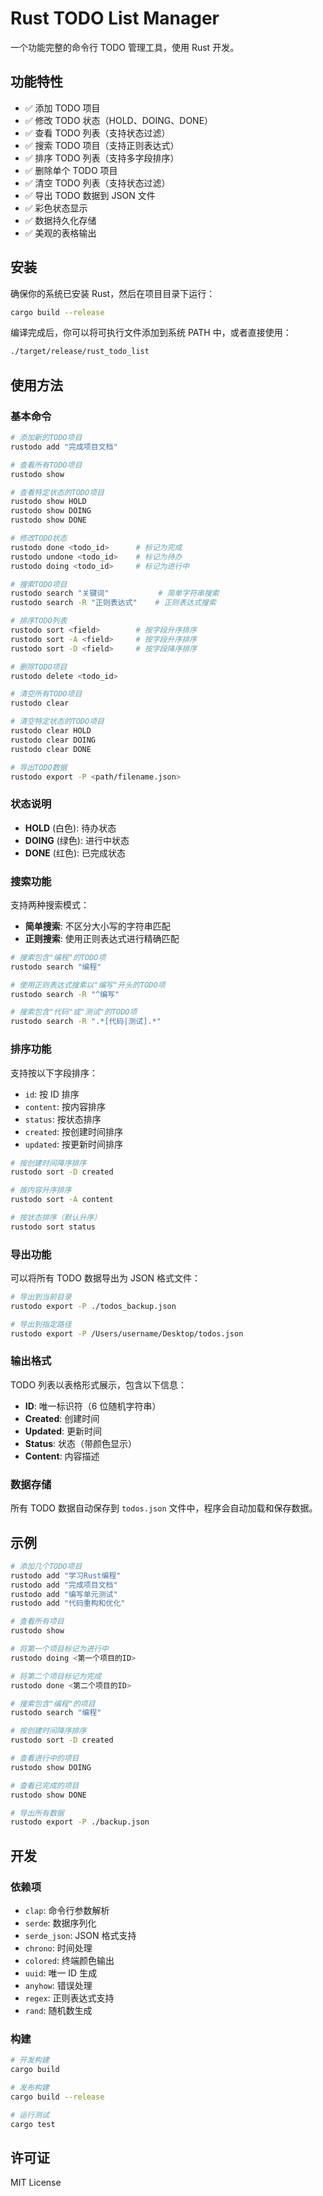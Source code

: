 # Rust TODO List Manager

一个功能完整的命令行 TODO 管理工具，使用 Rust 开发。

## 功能特性

- ✅ 添加 TODO 项目
- ✅ 修改 TODO 状态（HOLD、DOING、DONE）
- ✅ 查看 TODO 列表（支持状态过滤）
- ✅ 搜索 TODO 项目（支持正则表达式）
- ✅ 排序 TODO 列表（支持多字段排序）
- ✅ 删除单个 TODO 项目
- ✅ 清空 TODO 列表（支持状态过滤）
- ✅ 导出 TODO 数据到 JSON 文件
- ✅ 彩色状态显示
- ✅ 数据持久化存储
- ✅ 美观的表格输出

## 安装

确保你的系统已安装 Rust，然后在项目目录下运行：

```bash
cargo build --release
```

编译完成后，你可以将可执行文件添加到系统 PATH 中，或者直接使用：

```bash
./target/release/rust_todo_list
```

## 使用方法

### 基本命令

```bash
# 添加新的TODO项目
rustodo add "完成项目文档"

# 查看所有TODO项目
rustodo show

# 查看特定状态的TODO项目
rustodo show HOLD
rustodo show DOING
rustodo show DONE

# 修改TODO状态
rustodo done <todo_id>      # 标记为完成
rustodo undone <todo_id>    # 标记为待办
rustodo doing <todo_id>     # 标记为进行中

# 搜索TODO项目
rustodo search "关键词"           # 简单字符串搜索
rustodo search -R "正则表达式"    # 正则表达式搜索

# 排序TODO列表
rustodo sort <field>        # 按字段升序排序
rustodo sort -A <field>     # 按字段升序排序
rustodo sort -D <field>     # 按字段降序排序

# 删除TODO项目
rustodo delete <todo_id>

# 清空所有TODO项目
rustodo clear

# 清空特定状态的TODO项目
rustodo clear HOLD
rustodo clear DOING
rustodo clear DONE

# 导出TODO数据
rustodo export -P <path/filename.json>
```

### 状态说明

- **HOLD** (白色): 待办状态
- **DOING** (绿色): 进行中状态
- **DONE** (红色): 已完成状态

### 搜索功能

支持两种搜索模式：

- **简单搜索**: 不区分大小写的字符串匹配
- **正则搜索**: 使用正则表达式进行精确匹配

```bash
# 搜索包含"编程"的TODO项
rustodo search "编程"

# 使用正则表达式搜索以"编写"开头的TODO项
rustodo search -R "^编写"

# 搜索包含"代码"或"测试"的TODO项
rustodo search -R ".*[代码|测试].*"
```

### 排序功能

支持按以下字段排序：

- `id`: 按 ID 排序
- `content`: 按内容排序
- `status`: 按状态排序
- `created`: 按创建时间排序
- `updated`: 按更新时间排序

```bash
# 按创建时间降序排序
rustodo sort -D created

# 按内容升序排序
rustodo sort -A content

# 按状态排序（默认升序）
rustodo sort status
```

### 导出功能

可以将所有 TODO 数据导出为 JSON 格式文件：

```bash
# 导出到当前目录
rustodo export -P ./todos_backup.json

# 导出到指定路径
rustodo export -P /Users/username/Desktop/todos.json
```

### 输出格式

TODO 列表以表格形式展示，包含以下信息：

- **ID**: 唯一标识符（6 位随机字符串）
- **Created**: 创建时间
- **Updated**: 更新时间
- **Status**: 状态（带颜色显示）
- **Content**: 内容描述

### 数据存储

所有 TODO 数据自动保存到 `todos.json` 文件中，程序会自动加载和保存数据。

## 示例

```bash
# 添加几个TODO项目
rustodo add "学习Rust编程"
rustodo add "完成项目文档"
rustodo add "编写单元测试"
rustodo add "代码重构和优化"

# 查看所有项目
rustodo show

# 将第一个项目标记为进行中
rustodo doing <第一个项目的ID>

# 将第二个项目标记为完成
rustodo done <第二个项目的ID>

# 搜索包含"编程"的项目
rustodo search "编程"

# 按创建时间降序排序
rustodo sort -D created

# 查看进行中的项目
rustodo show DOING

# 查看已完成的项目
rustodo show DONE

# 导出所有数据
rustodo export -P ./backup.json
```

## 开发

### 依赖项

- `clap`: 命令行参数解析
- `serde`: 数据序列化
- `serde_json`: JSON 格式支持
- `chrono`: 时间处理
- `colored`: 终端颜色输出
- `uuid`: 唯一 ID 生成
- `anyhow`: 错误处理
- `regex`: 正则表达式支持
- `rand`: 随机数生成

### 构建

```bash
# 开发构建
cargo build

# 发布构建
cargo build --release

# 运行测试
cargo test
```

## 许可证

MIT License
